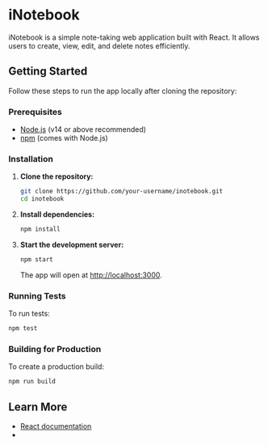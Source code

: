 # iNotebook

iNotebook is a simple note-taking web application built with React. It allows users to create, view, edit, and delete notes efficiently.

## Getting Started

Follow these steps to run the app locally after cloning the repository:

### Prerequisites

- [Node.js](https://nodejs.org/) (v14 or above recommended)
- [npm](https://www.npmjs.com/) (comes with Node.js)

### Installation

1. **Clone the repository:**
   ```sh
   git clone https://github.com/your-username/inotebook.git
   cd inotebook
   ```

2. **Install dependencies:**
   ```sh
   npm install
   ```

3. **Start the development server:**
   ```sh
   npm start
   ```
   The app will open at [http://localhost:3000](http://localhost:3000).

### Running Tests

To run tests:
```sh
npm test
```

### Building for Production

To create a production build:
```sh
npm run build
```

## Learn More

- [React documentation](https://reactjs.org/)
-